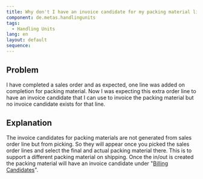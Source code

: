 ```yaml
---
title: Why don't I have an invoice candidate for my packing material line?
component: de.metas.handlingunits
tags:
  - Handling Units
lang: en
layout: default
sequence:
---
```


## Problem
I have completed a sales order and as expected, one line was added on completion for packing material.
Now I was expecting this extra order line to have an invoice candidate that I can use to invoice the packing material but no invoice candidate exists for that line.

## Explanation
The invoice candidates for packing materials are not generated from sales order line but from picking.
So they will appear once you picked the sales order lines and select the final and actual packing material there.
This is to support a different packing material on shipping. Once the in/out is created the packing material will have an invoice candidate under "[Billing Candidates](http://docs.metasfresh.org/webui_collection/EN/Menu.html)".
